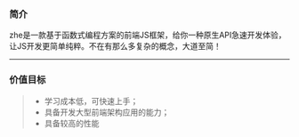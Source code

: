 ### 简介

zhe是一款基于函数式编程方案的前端JS框架，给你一种原生API急速开发体验，让JS开发更简单纯粹。不在有那么多复杂的概念，大道至简！

----

### 价值目标


>* 学习成本低，可快速上手；
>* 具备开发大型前端架构应用的能力；
>* 具备较高的性能
